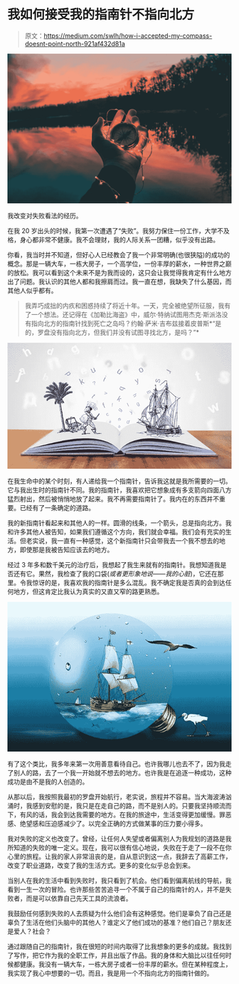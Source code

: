 # 我如何接受我的指南针不指向北方

> 原文：<https://medium.com/swlh/how-i-accepted-my-compass-doesnt-point-north-921af432d81a>

![](img/21c56a1d92890c74b152bfe3902bfc73.png)

我改变对失败看法的经历。

在我 20 岁出头的时候，我第一次遭遇了“失败”。我努力保住一份工作，大学不及格，身心都非常不健康。我不会理财，我的人际关系一团糟，似乎没有出路。

你看，我当时并不知道，但好心人已经教会了我一个非常明确(也很狭隘)的成功的概念。那是一辆大车，一栋大房子，一个高学位，一份丰厚的薪水，一种世界之巅的放松。我可以看到这个未来不是为我而设的，这只会让我觉得我肯定有什么地方出了问题。我认识的其他人都和我擦肩而过。我一直在想，我缺失了什么基因，而其他人似乎都有。

> 我弄巧成拙的内疚和困惑持续了将近十年。一天，完全被绝望所征服，我有了一个想法。还记得在《加勒比海盗》中，威尔·特纳试图用杰克·斯派洛没有指向北方的指南针找到死亡之岛吗？约翰·萨米·吉布兹接着皮普斯*“是的，罗盘没有指向北方，但我们并没有试图寻找北方，是吗？”*

![](img/02b090ac072fe2dff7bd9edb21bdfa7a.png)

在我生命中的某个时刻，有人递给我一个指南针，告诉我这就是我所需要的一切。它与我出生时的指南针不同。我的指南针，我喜欢把它想象成有多支箭向四面八方猛烈射出，然后被悄悄地放了起来。我不再需要指南针了。我内在的东西并不重要。已经有了一条确定的道路。

我的新指南针看起来和其他人的一样。圆滑的线条，一个箭头，总是指向北方。我和许多其他人被告知，如果我们遵循这个方向，我们就会幸福。我们会有充实的生活。但老实说，我一直有一种感觉，这个新指南针只会带我去一个我不想去的地方，即使那是我被告知应该去的地方。

经过 3 年多和数千美元的治疗后，我想起了我生来就有的指南针。我想知道我是否还有它。果然，我检查了我的口袋(*或者更形象地说——我的心脏*)，它还在那里。令我惊讶的是，我喜欢我的指南针是多么混乱。我不确定我是否真的会到达任何地方，但这肯定比我认为真实的又直又窄的路更熟悉。

![](img/a123c34027dea7a45145b93beab29b0d.png)

有了这个类比，我多年来第一次用善意看待自己。也许我哪儿也去不了，因为我走了别人的路，去了一个我一开始就不想去的地方。也许我是在追逐一种成功，这种成功是由不是我的人创造的。

从那以后，我按照我最初的罗盘开始航行，老实说，旅程并不容易。当大海波涛汹涌时，我感到安慰的是，我只是在走自己的路，而不是别人的。只要我坚持顺流而下，有风的话，我会到达我需要的地方。在我的旅途中，生活变得更加缓慢。罪恶感、绝望感和压迫感减少了。以完全正确的方式做某事的压力要小得多。

我对失败的定义也改变了。曾经，让任何人失望或者偏离别人为我规划的道路是我所知道的失败的唯一定义。现在，我可以很有信心地说，失败在于走了一段不在你心里的旅程。让我的家人非常沮丧的是，自从意识到这一点，我辞去了高薪工作，改变了职业道路，改变了我的生活方式。更多的变化似乎总会到来。

当别人在我的生活中看到失败时，我只看到了机会。他们看到偏离航线的导航，我看到一生一次的冒险。也许那些苦苦追寻一个不属于自己的指南针的人，并不是失败者，而是可以依靠自己先天工具的流浪者。

我鼓励任何感到失败的人去质疑为什么他们会有这种感觉。他们是辜负了自己还是辜负了生活在他们头脑中的其他人？谁定义了他们成功的基准？他们自己？朋友还是爱人？社会？

通过跟随自己的指南针，我在很短的时间内取得了比我想象的更多的成就。我找到了写作，把它作为我的全职工作，并且出版了作品。我的身体和大脑比以往任何时候都健康。我没有一辆大车，一栋大房子或者一份丰厚的薪水。但在某种程度上，我实现了我心中想要的一切。而且，我是用一个不指向北方的指南针做的。